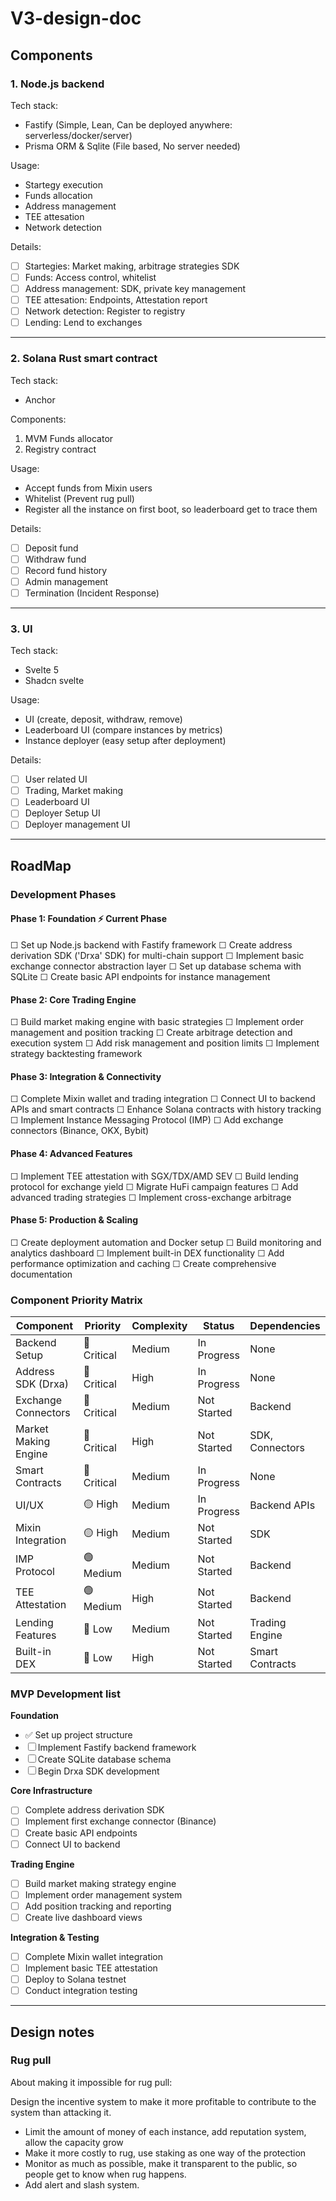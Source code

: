 # V3-design-doc

## Components

### 1. Node.js backend

Tech stack:

- Fastify (Simple, Lean, Can be deployed anywhere: serverless/docker/server)
- Prisma ORM & Sqlite (File based, No server needed)

Usage: 

- Startegy execution
- Funds allocation
- Address management
- TEE attesation
- Network detection

Details:

- [ ] Startegies: Market making, arbitrage strategies SDK
- [ ] Funds: Access control, whitelist
- [ ] Address management: SDK, private key management
- [ ] TEE attesation: Endpoints, Attestation report
- [ ] Network detection: Register to registry
- [ ] Lending: Lend to exchanges

---

### 2. Solana Rust smart contract

Tech stack:

- Anchor

Components:
1. MVM Funds allocator
2. Registry contract

Usage:

- Accept funds from Mixin users
- Whitelist (Prevent rug pull)
- Register all the instance on first boot, so leaderboard get to trace them

Details:

- [ ] Deposit fund
- [ ] Withdraw fund
- [ ] Record fund history
- [ ] Admin management
- [ ] Termination (Incident Response)

---

### 3. UI

Tech stack:

- Svelte 5
- Shadcn svelte

Usage:

- UI (create, deposit, withdraw, remove)
- Leaderboard UI (compare instances by metrics)
- Instance deployer (easy setup after deployment)

Details:

- [ ] User related UI
- [ ] Trading, Market making
- [ ] Leaderboard UI
- [ ] Deployer Setup UI
- [ ] Deployer management UI

---

## RoadMap

### Development Phases

#### Phase 1: Foundation ⚡ **Current Phase**
  ☐ Set up Node.js backend with Fastify framework
  ☐ Create address derivation SDK ('Drxa' SDK) for multi-chain support
  ☐ Implement basic exchange connector abstraction layer
  ☐ Set up database schema with SQLite
  ☐ Create basic API endpoints for instance management

#### Phase 2: Core Trading Engine
  ☐ Build market making engine with basic strategies
  ☐ Implement order management and position tracking
  ☐ Create arbitrage detection and execution system
  ☐ Add risk management and position limits
  ☐ Implement strategy backtesting framework

#### Phase 3: Integration & Connectivity
  ☐ Complete Mixin wallet and trading integration
  ☐ Connect UI to backend APIs and smart contracts
  ☐ Enhance Solana contracts with history tracking
  ☐ Implement Instance Messaging Protocol (IMP)
  ☐ Add exchange connectors (Binance, OKX, Bybit)

#### Phase 4: Advanced Features
  ☐ Implement TEE attestation with SGX/TDX/AMD SEV
  ☐ Build lending protocol for exchange yield
  ☐ Migrate HuFi campaign features
  ☐ Add advanced trading strategies
  ☐ Implement cross-exchange arbitrage

#### Phase 5: Production & Scaling
  ☐ Create deployment automation and Docker setup
  ☐ Build monitoring and analytics dashboard
  ☐ Implement built-in DEX functionality
  ☐ Add performance optimization and caching
  ☐ Create comprehensive documentation

### Component Priority Matrix

| Component           | Priority    | Complexity | Status      | Dependencies    |
| ------------------- | ----------- | ---------- | ----------- | --------------- |
| Backend Setup       | 🔴 Critical | Medium     | In Progress | None            |
| Address SDK (Drxa)  | 🔴 Critical | High       | In Progress | None            |
| Exchange Connectors | 🔴 Critical | Medium     | Not Started | Backend         |
| Market Making Engine| 🔴 Critical | High       | Not Started | SDK, Connectors |
| Smart Contracts     | 🔴 Critical | Medium     | In Progress | None            |
| UI/UX               | 🟡 High     | Medium     | In Progress | Backend APIs    |
| Mixin Integration   | 🟡 High     | Medium     | Not Started | SDK             |
| IMP Protocol        | 🟢 Medium   | Medium     | Not Started | Backend         |
| TEE Attestation     | 🟢 Medium   | High       | Not Started | Backend         |
| Lending Features    | 🔵 Low      | Medium     | Not Started | Trading Engine  |
| Built-in DEX        | 🔵 Low      | High       | Not Started | Smart Contracts |

### MVP Development list

**Foundation**
- ✅ Set up project structure
- ☐ Implement Fastify backend framework
- ☐ Create SQLite database schema
- ☐ Begin Drxa SDK development

**Core Infrastructure**
- ☐ Complete address derivation SDK
- ☐ Implement first exchange connector (Binance)
- ☐ Create basic API endpoints
- ☐ Connect UI to backend

**Trading Engine**
- ☐ Build market making strategy engine
- ☐ Implement order management system
- ☐ Add position tracking and reporting
- ☐ Create live dashboard views

**Integration & Testing**
- ☐ Complete Mixin wallet integration
- ☐ Implement basic TEE attestation
- ☐ Deploy to Solana testnet
- ☐ Conduct integration testing

---

## Design notes
### Rug pull
About making it impossible for rug pull:

Design the incentive system to make it more profitable to contribute to the system than attacking it.

- Limit the amount of money of each instance, add reputation system, allow the capacity grow
- Make it more costly to rug, use staking as one way of the protection
- Monitor as much as possible, make it transparent to the public, so people get to know when rug happens. 
- Add alert and slash system.